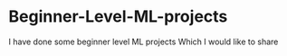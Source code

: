 # Beginner-Level-ML-projects
I have done some beginner level ML projects Which I would like to share
